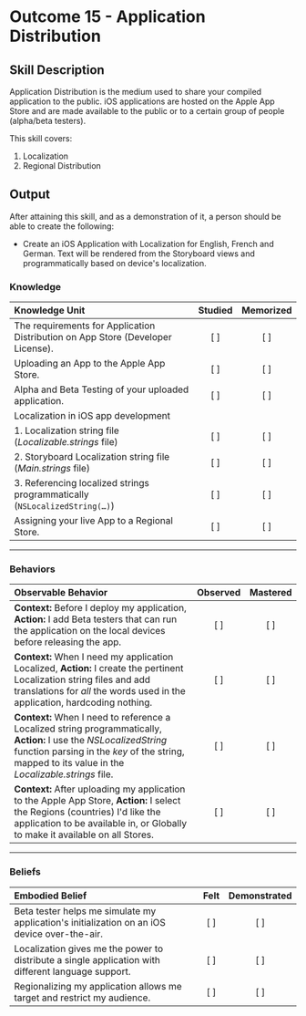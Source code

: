 # Outcome 15 - Application Distribution
## Skill Description

Application Distribution is the medium used to share your compiled application to the public.
iOS applications are hosted on the Apple App Store and are made available to the public or to a certain group of people (alpha/beta testers).

This skill covers:
1. Localization
2. Regional Distribution

## Output
After attaining this skill, and as a demonstration of it, a person should be able to create the following:

- Create an iOS Application with Localization for English, French and German. Text will be rendered from the Storyboard views and programmatically based on device's localization.


### Knowledge

| Knowledge Unit   |      Studied      | Memorized |
|:-------------|:------------------:|:--------:|
| The requirements for Application Distribution on App Store (Developer License). | [ ] | [ ] |
| Uploading an App to the Apple App Store. | [ ] | [ ] |
| Alpha and Beta Testing of your uploaded application. | [ ] | [ ] |
| Localization in iOS app development |
| 1. Localization string file (_Localizable.strings_ file) | [ ] | [ ] |
| 2. Storyboard Localization string file (_Main.strings_ file) | [ ] | [ ] |
| 3. Referencing localized strings programmatically (`NSLocalizedString(…)`) | [ ] | [ ] |
| Assigning your live App to a Regional Store. | [ ] | [ ] |

------

### Behaviors

| Observable Behavior   |      Observed      | Mastered |
|:-------------|:------------------:|:--------:|
| **Context:** Before I deploy my application, **Action:** I add Beta testers that can run the application on the local devices before releasing the app. | [ ] | [ ] |
| **Context:** When I need my application Localized, **Action:** I create the pertinent Localization string files and add translations for _all_ the words used in the application, hardcoding nothing. | [ ] | [ ] |
| **Context:** When I need to reference a Localized string programmatically, **Action:** I use the _NSLocalizedString_ function parsing in the _key_ of the string, mapped to its value in the _Localizable.strings_ file. | [ ] | [ ] |
| **Context:** After uploading my application to the Apple App Store, **Action:** I select the Regions (countries) I'd like the application to be available in, or Globally to make it available on all Stores. | [ ] | [ ] |
------

### Beliefs

| Embodied Belief   |      Felt      | Demonstrated |
|:-------------|:------------------:|:--------:|
| Beta tester helps me simulate my application's initialization on an iOS device over-the-air. | [ ] | [ ] |
| Localization gives me the power to distribute a single application with different language support. | [ ] | [ ] |
| Regionalizing my application allows me target and restrict my audience. | [ ] | [ ] |
